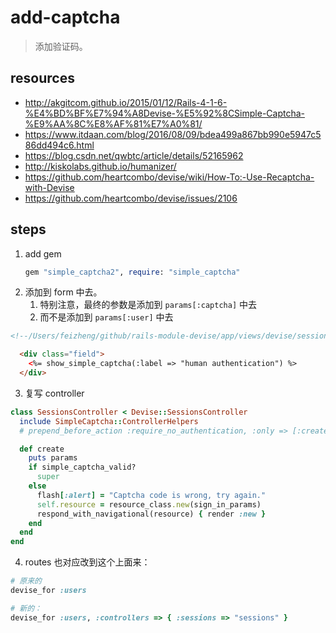 # add-captcha
> 添加验证码。

## resources
- http://akgitcom.github.io/2015/01/12/Rails-4-1-6-%E4%BD%BF%E7%94%A8Devise-%E5%92%8CSimple-Captcha-%E9%AA%8C%E8%AF%81%E7%A0%81/
- https://www.itdaan.com/blog/2016/08/09/bdea499a867bb990e5947c586dd494c6.html
- https://blog.csdn.net/qwbtc/article/details/52165962
- http://kiskolabs.github.io/humanizer/
- https://github.com/heartcombo/devise/wiki/How-To:-Use-Recaptcha-with-Devise
- https://github.com/heartcombo/devise/issues/2106


## steps
1. add gem
    ```rb
    gem "simple_captcha2", require: "simple_captcha"
    ```
2. 添加到 form 中去。
    1. 特别注意，最终的参数是添加到 `params[:captcha]` 中去
    2. 而不是添加到 `params[:user]` 中去
```html
<!--/Users/feizheng/github/rails-module-devise/app/views/devise/sessions/new.html.erb-->

  <div class="field">
    <%= show_simple_captcha(:label => "human authentication") %>
  </div>
```

3.  复写 controller 

```rb
class SessionsController < Devise::SessionsController
  include SimpleCaptcha::ControllerHelpers
  # prepend_before_action :require_no_authentication, :only => [:create]

  def create
    puts params
    if simple_captcha_valid?
      super
    else
      flash[:alert] = "Captcha code is wrong, try again."
      self.resource = resource_class.new(sign_in_params)
      respond_with_navigational(resource) { render :new }
    end
  end
end
```

4. routes 也对应改到这个上面来：
```rb
# 原来的
devise_for :users

# 新的：
devise_for :users, :controllers => { :sessions => "sessions" }
```
